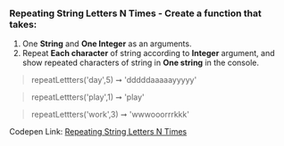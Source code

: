 ### Repeating String Letters N Times - Create a function that takes: 

1. One **String** and **One Integer** as an arguments. 
1. Repeat **Each character** of string according to **Integer** argument, and show repeated characters of string in **One string** in the console.

> repeatLettters('day',5) ➞ 'dddddaaaaayyyyy'

> repeatLettters('play',1) ➞ 'play'

> repeatLettters('work',3) ➞ 'wwwooorrrkkk'

Codepen Link: [Repeating String Letters N Times](https://codepen.io/naveencoder/pen/GaYNyo?editors=0012)